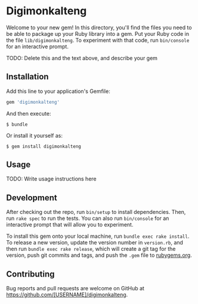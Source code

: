 # Digimonkalteng

Welcome to your new gem! In this directory, you'll find the files you need to be able to package up your Ruby library into a gem. Put your Ruby code in the file `lib/digimonkalteng`. To experiment with that code, run `bin/console` for an interactive prompt.

TODO: Delete this and the text above, and describe your gem

## Installation

Add this line to your application's Gemfile:

```ruby
gem 'digimonkalteng'
```

And then execute:

    $ bundle

Or install it yourself as:

    $ gem install digimonkalteng

## Usage

TODO: Write usage instructions here

## Development

After checking out the repo, run `bin/setup` to install dependencies. Then, run `rake spec` to run the tests. You can also run `bin/console` for an interactive prompt that will allow you to experiment.

To install this gem onto your local machine, run `bundle exec rake install`. To release a new version, update the version number in `version.rb`, and then run `bundle exec rake release`, which will create a git tag for the version, push git commits and tags, and push the `.gem` file to [rubygems.org](https://rubygems.org).

## Contributing

Bug reports and pull requests are welcome on GitHub at https://github.com/[USERNAME]/digimonkalteng.

